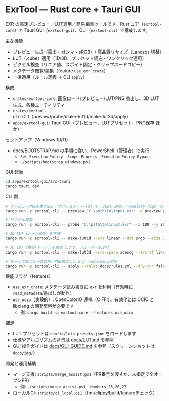 # ExrTool — Rust core + Tauri GUI

EXR の高速プレビュー／LUT適用／簡易編集ツールです。Rust コア（`exrtool-core`）と Tauri GUI（`exrtool-gui`）、CLI（`exrtool-cli`）で構成します。

主な機能
- プレビュー生成（露出・ガンマ・sRGB）/ 高品質リサイズ（Lanczos 切替）
- LUT（.cube）適用（1D/3D、プリセット読込・ワンクリック適用）
- ピクセル検査（リニア値、スポイト固定・クリップボードコピー）
- メタデータ閲覧/編集（feature `use_exr_crate`）
- 一括適用（ルール定義 → CLI `apply`）

構成
- `crates/exrtool-core`: 画像ロード/プレビュー/LUT/PNG 書出し、3D LUT 生成、各種ユーティリティ
- `crates/exrtool-cli`: CLI（preview/probe/make-lut1d/make-lut3d/apply）
- `apps/exrtool-gui`: Tauri GUI（プレビュー、LUTプリセット、PNG保存 ほか）

セットアップ（Windows 10/11）
- docs/BOOTSTRAP.md の手順に従い、PowerShell（管理者）で実行
  - `Set-ExecutionPolicy -Scope Process -ExecutionPolicy Bypass`
  - `./scripts/bootstrap_windows.ps1`

GUI 起動
```bash
cd apps/exrtool-gui/src-tauri
cargo tauri dev
```

CLI 例
```bash
# プレビューPNGを書き出し（オプション: --lut で .cube 適用、--quality high でHQ）
cargo run -p exrtool-cli -- preview "C:\path\to\input.exr" -o preview.png --max-size 2048 --exposure 0 --gamma 2.2 --quality high

# ピクセル検査
cargo run -p exrtool-cli -- probe "C:\path\to\input.exr" --x 100 --y 200

# 1D LUT（トーン変換）を生成
cargo run -p exrtool-cli -- make-lut1d --src linear --dst srgb --size 1024 -o linear_to_srgb.cube

# 3D LUT（色域+トーン）を生成（33^3、シェーパー1024）
cargo run -p exrtool-cli -- make-lut3d --src-space acescg --src-tf linear --dst-space srgb --dst-tf srgb --size 33 --shaper-size 1024 -o acescg_to_srgb.cube

# ルールに基づく一括適用（PNG書出し）。dry-run/backup対応
cargo run -p exrtool-cli -- apply --rules docs/rules.yml --dry-run false --backup true
```

機能フラグ（features）
- `use_exr_crate`: メタデータ読み書きに `exr` を利用（有効時に `read_metadata`/書出しが動作）
- `use_ocio`（実験的）: OpenColorIO 連携（C FFI）。有効化には OCIO と libclang の開発環境が必要です
  - 例: `cargo build -p exrtool-core --features use_ocio`

補足
- LUT プリセットは `config/luts.presets.json` をロードします
- 仕様やアルゴリズムの背景は [docs/LUT.md](docs/LUT.md) を参照
- GUI 操作ガイドは [docs/GUI_GUIDE.md](docs/GUI_GUIDE.md) を参照（スクリーンショットは `docs/img/`）

開発と運用補助
- マージ支援: `scripts/merge_assist.ps1`（PR番号を渡すか、未指定で全オープンPR）
  - 例: `./scripts/merge_assist.ps1 -Numbers 25,26,27`
- ローカルCI: `scripts/ci_local.ps1`（fmt/clippy/build/featureチェック）
